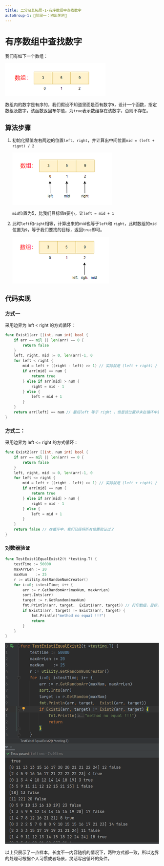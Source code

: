```yaml
---
title: 二分及其拓展-1-有序数组中查找数字
autoGroup-1: 🌱阶段一：初出茅庐🌱 
---
```


# 有序数组中查找数字

我们有如下一个数组：

![](/g1_bisectiom_1_find_num.assets/image-20230907233145954.png)

数组内的数字是有序的，我们假设不知道里面是否有数字`9`，设计一个函数，指定数组及数字，该函数返回布尔值，为`true`表示数组存在该数字，否则不存在。

## 算法步骤

1. 初始化赋值左右两边的位置`left`、`right`，并计算出中间位置`mid = (left + rignt) / 2`

   ![image-20230907233809200](/g1_bisectiom_1_find_num.assets/image-20230907233809200.png)

   `mid`位置为5，比我们目标值`9`要小，让`left = mid + 1`

2. 此时`left`和`right`相等，计算出来的mid也等于`left`和 `right`，此时数组的`mid`位置为`9`，等于我们要找的目标，返回`true`即可。

   ![image-20230907234154239](/g1_bisectiom_1_find_num.assets/image-20230907234154239.png)



## 代码实现

### 方式一

采用边界为 left < right 的方式循环：

```go
func Exist1(arr []int, num int) bool {
	if arr == nil || len(arr) == 0 {
		return false
	}
	left, right, mid := 0, len(arr)-1, 0
	for left < right { 
		mid = left + ((right - left) >> 1) // 实际就是 (left + right) / 2 的防溢出写法
		if arr[mid] == num {
			return true
		} else if arr[mid] > num {
			right = mid - 1
		} else {
			left = mid + 1
		}
	}
	return arr[left] == num // 最后left 等于 right ，但是该位置并未在循环中验证，可以参考算法步骤
}
```

### 方式二：

采用边界为 left <= right 的方式循环：

```go
func Exist2(arr []int, num int) bool {
	if arr == nil || len(arr) == 0 {
		return false
	}
	left, right, mid := 0, len(arr)-1, 0
	for left <= right {
		mid = left + ((right - left) >> 1) // 实际就是 (left + right) / 2 的防溢出写法
		if arr[mid] == num {
			return true
		} else if arr[mid] > num {
			right = mid - 1
		} else {
			left = mid + 1
		}
	}
	return false // 在循环中，我们已经将所有位置验证过了
}
```

### 对数器验证

```go
func TestExist1EqualExist2(t *testing.T) {
	testTime := 50000
	maxArrLen := 20
	maxNum    := 25
	r := utility.GetRandomNumCreator()
	for i:=0; i<testTime; i++ {
		arr := r.GetRandomArr(maxNum, maxArrLen)
		sort.Ints(arr)
		target := r.GetRandom(maxNum)
		fmt.Println(arr, target,  Exist1(arr, target)) // 打印数组，目标，及结果 观察，正常测试去掉
		if Exist1(arr, target) != Exist2(arr, target) {
			fmt.Println("method no equal !!!")
            return
		}
	}
}
```

![](/g1_bisectiom_1_find_num.assets/image-20230907235950938.png)

以上只展示了一点样本，长度不一内容随机的情况下，两种方式都一致，所以边界的处理可根据个人习惯或者场景，灵活写出循环的条件。